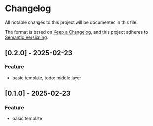 # Changelog

All notable changes to this project will be documented in this file.

The format is based on [Keep a Changelog](https://keepachangelog.com/en/1.0.0/),
and this project adheres to [Semantic Versioning](https://semver.org/spec/v2.0.0.html).


## [0.2.0] - 2025-02-23
### Feature 
* basic template, todo: middle layer

## [0.1.0] - 2025-02-23
### Feature 
* basic template
